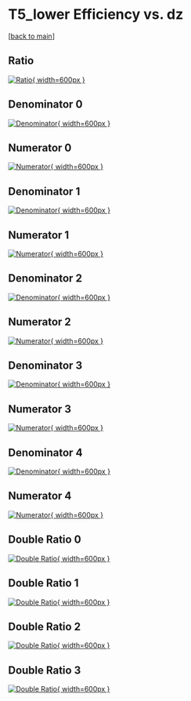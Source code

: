 # T5_lower Efficiency vs. dz

[[back to main](./)]



## Ratio

[![Ratio](../mtv/var/T5_lower_xtr_0_0_eff_dz.png){ width=600px }](../mtv/var/T5_lower_xtr_0_0_eff_dz.pdf)

## Denominator 0

[![Denominator](../mtv/den/T5_lower_xtr_0_0_eff_dz_den0.png){ width=600px }](../mtv/den/T5_lower_xtr_0_0_eff_dz_den0.pdf)

## Numerator 0

[![Numerator](../mtv/num/T5_lower_xtr_0_0_eff_dz_num0.png){ width=600px }](../mtv/num/T5_lower_xtr_0_0_eff_dz_num0.pdf)

## Denominator 1

[![Denominator](../mtv/den/T5_lower_xtr_0_0_eff_dz_den1.png){ width=600px }](../mtv/den/T5_lower_xtr_0_0_eff_dz_den1.pdf)

## Numerator 1

[![Numerator](../mtv/num/T5_lower_xtr_0_0_eff_dz_num1.png){ width=600px }](../mtv/num/T5_lower_xtr_0_0_eff_dz_num1.pdf)

## Denominator 2

[![Denominator](../mtv/den/T5_lower_xtr_0_0_eff_dz_den2.png){ width=600px }](../mtv/den/T5_lower_xtr_0_0_eff_dz_den2.pdf)

## Numerator 2

[![Numerator](../mtv/num/T5_lower_xtr_0_0_eff_dz_num2.png){ width=600px }](../mtv/num/T5_lower_xtr_0_0_eff_dz_num2.pdf)

## Denominator 3

[![Denominator](../mtv/den/T5_lower_xtr_0_0_eff_dz_den3.png){ width=600px }](../mtv/den/T5_lower_xtr_0_0_eff_dz_den3.pdf)

## Numerator 3

[![Numerator](../mtv/num/T5_lower_xtr_0_0_eff_dz_num3.png){ width=600px }](../mtv/num/T5_lower_xtr_0_0_eff_dz_num3.pdf)

## Denominator 4

[![Denominator](../mtv/den/T5_lower_xtr_0_0_eff_dz_den4.png){ width=600px }](../mtv/den/T5_lower_xtr_0_0_eff_dz_den4.pdf)

## Numerator 4

[![Numerator](../mtv/num/T5_lower_xtr_0_0_eff_dz_num4.png){ width=600px }](../mtv/num/T5_lower_xtr_0_0_eff_dz_num4.pdf)

## Double Ratio 0

[![Double Ratio](../mtv/ratio/T5_lower_xtr_0_0_eff_dz_ratio0.png){ width=600px }](../mtv/ratio/T5_lower_xtr_0_0_eff_dz_ratio0.pdf)

## Double Ratio 1

[![Double Ratio](../mtv/ratio/T5_lower_xtr_0_0_eff_dz_ratio1.png){ width=600px }](../mtv/ratio/T5_lower_xtr_0_0_eff_dz_ratio1.pdf)

## Double Ratio 2

[![Double Ratio](../mtv/ratio/T5_lower_xtr_0_0_eff_dz_ratio2.png){ width=600px }](../mtv/ratio/T5_lower_xtr_0_0_eff_dz_ratio2.pdf)

## Double Ratio 3

[![Double Ratio](../mtv/ratio/T5_lower_xtr_0_0_eff_dz_ratio3.png){ width=600px }](../mtv/ratio/T5_lower_xtr_0_0_eff_dz_ratio3.pdf)

